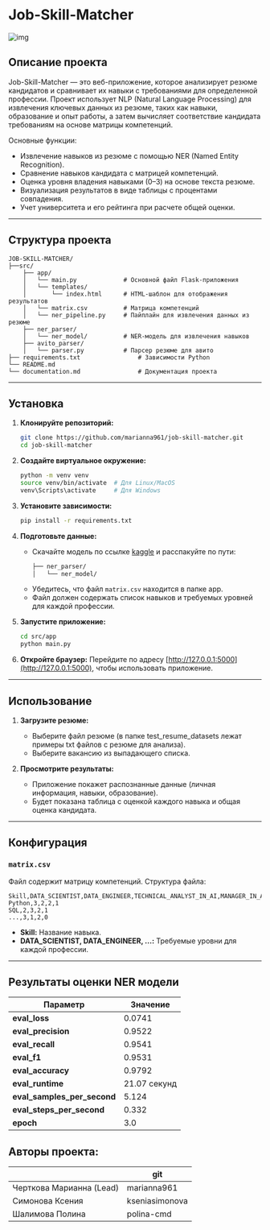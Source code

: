 # Job-Skill-Matcher

![img](image/README/result.jpg)

## Описание проекта

Job-Skill-Matcher — это веб-приложение, которое анализирует резюме кандидатов и сравнивает их навыки с требованиями для определенной профессии. Проект использует NLP (Natural Language Processing) для извлечения ключевых данных из резюме, таких как навыки, образование и опыт работы, а затем вычисляет соответствие кандидата требованиям на основе матрицы компетенций.

Основные функции:

- Извлечение навыков из резюме с помощью NER (Named Entity Recognition).
- Сравнение навыков кандидата с матрицей компетенций.
- Оценка уровня владения навыками (0–3) на основе текста резюме.
- Визуализация результатов в виде таблицы с процентами совпадения.
- Учет университета и его рейтинга при расчете общей оценки.

---

## Структура проекта

```
JOB-SKILL-MATCHER/
├──src/
	├── app/
	│   └── main.py             # Основной файл Flask-приложения
	│   └── templates/
	│   	└── index.html      # HTML-шаблон для отображения результатов
	│   └── matrix.csv          # Матрица компетенций
	│   └── ner_pipeline.py     # Пайплайн для извлечения данных из резюме
	├── ner_parser/
	│   └── ner_model/          # NER-модель для извлечения навыков
	├── avito_parser/
	│   └── parser.py           # Парсер резюме для авито
├── requirements.txt        	    # Зависимости Python
└── README.md   
└── documentation.md                # Документация проекта
```

---

## Установка

1. **Клонируйте репозиторий:**

   ```bash
   git clone https://github.com/marianna961/job-skill-matcher.git
   cd job-skill-matcher
   ```
2. **Создайте виртуальное окружение:**

   ```bash
   python -m venv venv
   source venv/bin/activate  # Для Linux/MacOS
   venv\Scripts\activate     # Для Windows
   ```
3. **Установите зависимости:**

   ```bash
   pip install -r requirements.txt
   ```
4. **Подготовьте данные:**

   - Скачайте модель по ссылке [kaggle](https://www.kaggle.com/models/mariannach/ner_job_skill_matcher/) и расспакуйте по пути:
     ```bash
     ├── ner_parser/
     │   └── ner_model/ 
     ```
   - Убедитесь, что файл `matrix.csv` находится в папке app.
   - Файл должен содержать список навыков и требуемых уровней для каждой профессии.
5. **Запустите приложение:**

   ```bash
   cd src/app
   python main.py
   ```
6. **Откройте браузер:**
   Перейдите по адресу [http://127.0.0.1:5000](http://127.0.0.1:5000), чтобы использовать приложение.

---

## Использование

1. **Загрузите резюме:**

   - Выберите файл резюме (в папке test_resume_datasets лежат примеры txt файлов с резюме для анализа).
   - Выберите вакансию из выпадающего списка.
2. **Просмотрите результаты:**

   - Приложение покажет распознанные данные (личная информация, навыки, образование).
   - Будет показана таблица с оценкой каждого навыка и общая оценка кандидата.

---

## Конфигурация

### `matrix.csv`

Файл содержит матрицу компетенций. Структура файла:

```csv
Skill,DATA_SCIENTIST,DATA_ENGINEER,TECHNICAL_ANALYST_IN_AI,MANAGER_IN_AI
Python,3,2,2,1
SQL,2,3,2,1
...,3,1,2,0
```

- **Skill:** Название навыка.
- **DATA_SCIENTIST, DATA_ENGINEER, ...:** Требуемые уровни для каждой профессии.

---

## Результаты оценки NER модели

| Параметр                  | Значение    |
| --------------------------------- | ------------------- |
| **eval_loss**               | 0.0741              |
| **eval_precision**          | 0.9522              |
| **eval_recall**             | 0.9541              |
| **eval_f1**                 | 0.9531              |
| **eval_accuracy**           | 0.9792              |
| **eval_runtime**            | 21.07 секунд |
| **eval_samples_per_second** | 5.124               |
| **eval_steps_per_second**   | 0.332               |
| **epoch**                   | 3.0                 |

## Авторы проекта:

|                                          | git            |
| ---------------------------------------- | -------------- |
| Черткова Марианна (Lead) | marianna961    |
| Симонова Ксения            | kseniasimonova |
| Шалимова Полина            | polina-cmd     |
